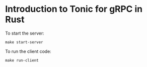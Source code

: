 # Introduction to Tonic for gRPC in Rust

To start the server:

```
make start-server
```

To run the client code:

```
make run-client
```
